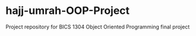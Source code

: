 # hajj-umrah-OOP-Project
Project repository for BICS 1304 Object Oriented Programming final project
